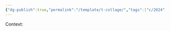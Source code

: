 ```yaml
---
{"dg-publish":true,"permalink":"/template/t-collage/","tags":["c/2024"],"created":"2024-06-28T12:56:50.000-04:00","updated":"2024-04-15T12:04:46.000-04:00"}
---
```



Context:

[]()

